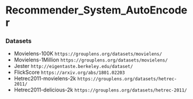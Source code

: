 # Recommender_System_AutoEncoder


### Datasets
- Movielens-100K `https://grouplens.org/datasets/movielens/`
- Movielens-1Million `https://grouplens.org/datasets/movielens/`
- Jester `http://eigentaste.berkeley.edu/dataset/`
- FlickScore `https://arxiv.org/abs/1801.02203`
- Hetrec2011-movielens-2k `https://grouplens.org/datasets/hetrec-2011/`
- Hetrec2011-delicious-2k `https://grouplens.org/datasets/hetrec-2011/`
